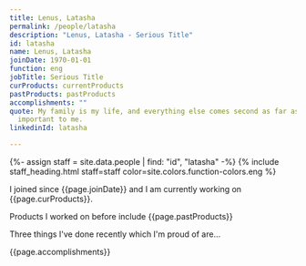 ```yaml
---
title: Lenus, Latasha
permalink: /people/latasha
description: "Lenus, Latasha - Serious Title"
id: latasha
name: Lenus, Latasha
joinDate: 1970-01-01
function: eng
jobTitle: Serious Title
curProducts: currentProducts
pastProducts: pastProducts
accomplishments: ""
quote: My family is my life, and everything else comes second as far as what’s
  important to me.
linkedinId: latasha

---
```


{%- assign staff = site.data.people | find: "id", "latasha" -%}
{% include staff_heading.html staff=staff color=site.colors.function-colors.eng %}

<p>I joined since {{page.joinDate}} and I am currently working on {{page.curProducts}}.</p>

<p>Products I worked on before include {{page.pastProducts}}</p>

<p>Three things I've done recently which I'm proud of are...</p>
{{page.accomplishments}}
